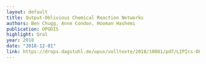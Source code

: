 ```yaml
---
layout: default
title: Output-Oblivious Chemical Reaction Networks 
authors: Ben Chugg, Anne Condon, Hooman Hashemi
publication: OPODIS
highlight: Oral
year: 2018
date: "2018-12-01" 
link: https://drops.dagstuhl.de/opus/volltexte/2018/10081/pdf/LIPIcs-OPODIS-2018-21.pdf
---
```

